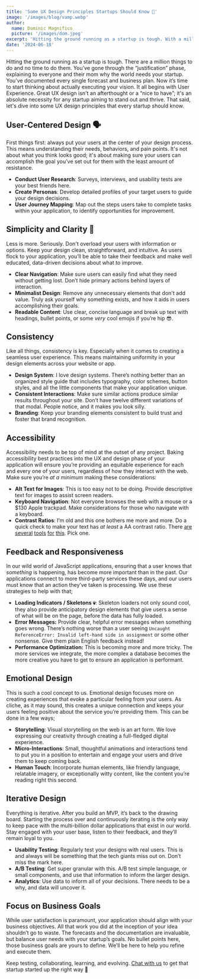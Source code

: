 ```yaml
---
title: 'Some UX Design Principles Startups Should Know 🥸'
image: '/images/blog/vamp.webp'
author:
  name: Dominic Magnifico
  picture: '/images/dom.jpeg'
excerpt: 'Hitting the ground running as a startup is tough. With a million things to do and no time to do them, it’s crucial to prioritize User Experience (UX) design from the get-go. Great UX design isnt an afterthought; its a necessity for any startup aiming to stand out and thrive. '
date: '2024-06-18'
---
```


Hitting the ground running as a startup is tough. There are a million things to do and no time to do them. You’ve gone through the “justification” phase, explaining to everyone and their mom why the world needs your startup. You’ve documented every single forecast and business plan. Now it’s time to start thinking about actually executing your vision. It all begins with User Experience. Great UX design isn't an afterthought or a “nice to have”; it's an absolute necessity for any startup aiming to stand out and thrive. That said, let's dive into some UX design principles that every startup should know.

## User-Centered Design 🗣️

First things first: always put your users at the center of your design process. This means understanding their needs, behaviors, and pain points. It's not about what you think looks good; it's about making sure your users can accomplish the goal you’ve set out for them with the least amount of resistance.

- **Conduct User Research**: Surveys, interviews, and usability tests are your best friends here.
- **Create Personas**: Develop detailed profiles of your target users to guide your design decisions.
- **User Journey Mapping**: Map out the steps users take to complete tasks within your application, to identify opportunities for improvement.

## Simplicity and Clarity 🧘

Less is more. Seriously. Don't overload your users with information or options. Keep your design clean, straightforward, and intuitive. As users flock to your application, you’ll be able to take their feedback and make well educated, data-driven decisions about what to improve.

- **Clear Navigation**: Make sure users can easily find what they need without getting lost. Don’t hide primary actions behind layers of interaction.
- **Minimalist Design**: Remove any unnecessary elements that don't add value. Truly ask yourself why something exists, and how it aids in users accomplishing their goals.
- **Readable Content**: Use clear, concise language and break up text with headings, bullet points, or some _very_ cool emojis if you’re hip 😎.

## Consistency

Like all things, consistency is key. Especially when it comes to creating a seamless user experience. This means maintaining uniformity in your design elements across your website or app.

- **Design System**: I love design systems. There’s nothing better than an organized style guide that includes typography, color schemes, button styles, and all the little components that make your application unique.
- **Consistent Interactions**: Make sure similar actions produce similar results throughout your site. Don’t have twelve different variations of that modal. People notice, and it makes you look silly.
- **Branding**: Keep your branding elements consistent to build trust and foster that brand recognition.

## Accessibility

Accessibility needs to be top of mind at the outset of any project. Baking accessibility best practices into the UX and design phase of your application will ensure you’re providing an equitable experience for each and every one of your users, regardless of how they interact with the web. Make sure you’re _at a minimum_ making these considerations:

- **Alt Text for Images**: This is too easy not to be doing. Provide descriptive text for images to assist screen readers.
- **Keyboard Navigation**: Not everyone browses the web with a mouse or a $130 Apple trackpad. Make considerations for those who navigate with a keyboard.
- **Contrast Ratios**: I’m old and this one bothers me more and more. Do a quick check to make your text has _at least_ a AA contrast ratio. There [are](https://webaim.org/resources/contrastchecker/) [several](https://coolors.co/contrast-checker/112a46-acc8e5) [tools](https://colourcontrast.cc/) [for](https://accessibleweb.com/color-contrast-checker/) [this](https://contrastchecker.com/). Pick one.

## Feedback and Responsiveness

In our wild world of JavaScript applications, ensuring that a user knows that _something_ is happening, has become more important than in the past. Our applications connect to more third-party services these days, and our users must know that an action they’ve taken is processing. We use these strategies to help with that;

- **Loading Indicators / Skeletons 💀**: Skeleton loaders not only sound cool, they also provide anticipatory design elements that give users a sense of what will be on the page, before the data has fully loaded.
- **Error Messages:** Provide clear, helpful error messages when something goes wrong. There’s nothing worse than a user seeing `Uncaught ReferenceError: Invalid left-hand side in assignment` or some other nonsense. Give them plain English feedback instead!
- **Performance Optimization:** This is becoming more and more tricky. The more services we integrate, the more complex a database becomes the more creative you have to get to ensure an application is performant.

## Emotional Design

This is such a cool concept to us. Emotional design focuses more on creating experiences that evoke a particular feeling from your users. As cliche, as it may sound, this creates a unique connection and keeps your users feeling positive about the service you’re providing them. This can be done in a few ways;

- **Storytelling**: Visual storytelling on the web is an art form. We love expressing our creativity through creating a full-fledged digital experience.
- **Micro-Interactions**: Small, thoughtful animations and interactions tend to put you in a position to entertain and engage your users and drive them to keep coming back.
- **Human Touch**: Incorporate human elements, like friendly language, relatable imagery, or exceptionally witty content, like the content you’re reading right this second.

## Iterative Design

Everything is iterative. After you build an MVP, it’s back to the drawing board. Starting the process over and continuously iterating is the only way to keep pace with the multi-billion dollar applications that exist in our world. Stay engaged with your user base, listen to their feedback, and they’ll remain loyal to you.

- **Usability Testing**: Regularly test your designs with real users. This is and always will be something that the tech giants miss out on. Don’t miss the mark here.
- **A/B Testing**: Get super granular with this. A/B test simple language, or small components, and use that information to inform the larger design.
- **Analytics**: Use data to inform all of your decisions. There needs to be a why, and data will uncover it.

## Focus on Business Goals

While user satisfaction is paramount, your application should align with your business objectives. All that work you did at the inception of your idea shouldn’t go to waste. The forecasts and the documentation are invaluable, but balance user needs with your startup’s goals. No bullet points here, those business goals are yours to define. We’ll be here to help you refine and execute them.

Keep testing, collaborating, learning, and evolving. [Chat with us](https://houseofgiants.com/#contact) to get that startup started up the right way 🚀

